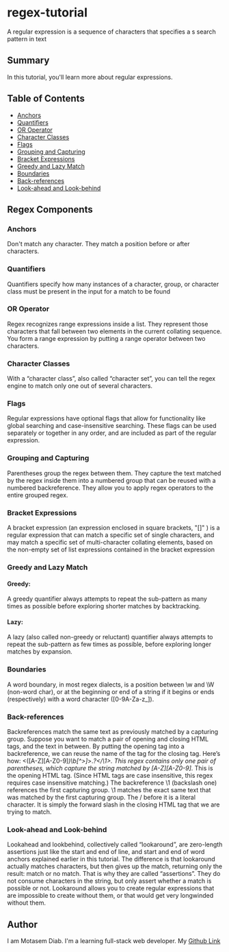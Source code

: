 # regex-tutorial

A regular expression is a sequence of characters that specifies a s search pattern in text

## Summary

In this tutorial, you'll learn more about regular expressions.

## Table of Contents

- [Anchors](#anchors)
- [Quantifiers](#quantifiers)
- [OR Operator](#or-operator)
- [Character Classes](#character-classes)
- [Flags](#flags)
- [Grouping and Capturing](#grouping-and-capturing)
- [Bracket Expressions](#bracket-expressions)
- [Greedy and Lazy Match](#greedy-and-lazy-match)
- [Boundaries](#boundaries)
- [Back-references](#back-references)
- [Look-ahead and Look-behind](#look-ahead-and-look-behind)

## Regex Components

### Anchors
Don't match any character. They match a position before or after characters.

### Quantifiers
Quantifiers specify how many instances of a character, group, or character class must be present in the input for a match to be found

### OR Operator
Regex recognizes range expressions inside a list. They represent those characters that fall between two elements in the current collating sequence. You form a range expression by putting a range operator between two characters.

### Character Classes
With a “character class”, also called “character set”, you can tell the regex engine to match only one out of several characters.

### Flags
Regular expressions have optional flags that allow for functionality like global searching and case-insensitive searching. These flags can be used separately or together in any order, and are included as part of the regular expression.

### Grouping and Capturing
Parentheses group the regex between them. They capture the text matched by the regex inside them into a numbered group that can be reused with a numbered backreference. They allow you to apply regex operators to the entire grouped regex.

### Bracket Expressions
A bracket expression (an expression enclosed in square brackets, "[]" ) is a regular expression that can match a specific set of single characters, and may match a specific set of multi-character collating elements, based on the non-empty set of list expressions contained in the bracket expression

### Greedy and Lazy Match
#### Greedy:
A greedy quantifier always attempts to repeat the sub-pattern as many times as possible before exploring shorter matches by backtracking.

#### Lazy:
A lazy (also called non-greedy or reluctant) quantifier always attempts to repeat the sub-pattern as few times as possible, before exploring longer matches by expansion.

### Boundaries
A word boundary, in most regex dialects, is a position between \w and \W (non-word char), or at the beginning or end of a string if it begins or ends (respectively) with a word character ([0-9A-Za-z_]).

### Back-references
Backreferences match the same text as previously matched by a capturing group. Suppose you want to match a pair of opening and closing HTML tags, and the text in between. By putting the opening tag into a backreference, we can reuse the name of the tag for the closing tag. Here’s how: <([A-Z][A-Z0-9]*)\b[^>]*>.*?</\1>. This regex contains only one pair of parentheses, which capture the string matched by [A-Z][A-Z0-9]*. This is the opening HTML tag. (Since HTML tags are case insensitive, this regex requires case insensitive matching.) The backreference \1 (backslash one) references the first capturing group. \1 matches the exact same text that was matched by the first capturing group. The / before it is a literal character. It is simply the forward slash in the closing HTML tag that we are trying to match.

### Look-ahead and Look-behind
Lookahead and lookbehind, collectively called “lookaround”, are zero-length assertions just like the start and end of line, and start and end of word anchors explained earlier in this tutorial. The difference is that lookaround actually matches characters, but then gives up the match, returning only the result: match or no match. That is why they are called “assertions”. They do not consume characters in the string, but only assert whether a match is possible or not. Lookaround allows you to create regular expressions that are impossible to create without them, or that would get very longwinded without them.

## Author

I am Motasem Diab. I'm a learning full-stack web developer. My [Github Link](https://github.com/diabm1)
